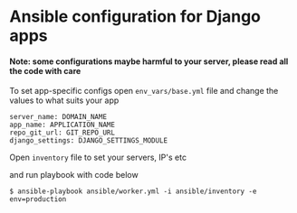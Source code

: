 # Ansible configuration for Django apps

#### Note: some configurations maybe harmful to your server, please read all the code with care

To set app-specific configs open `env_vars/base.yml` file and change the values to what suits your app

    server_name: DOMAIN_NAME
    app_name: APPLICATION_NAME
    repo_git_url: GIT_REPO_URL
    django_settings: DJANGO_SETTINGS_MODULE

Open `inventory` file to set your servers, IP's etc

and run playbook with code below

    $ ansible-playbook ansible/worker.yml -i ansible/inventory -e env=production